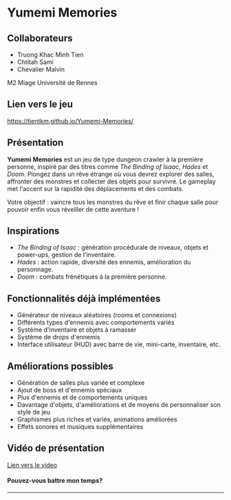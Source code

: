# Yumemi Memories

## Collaborateurs
- Truong Khac Minh Tien
- Chtitah Sami
- Chevalier Malvin

M2 Miage Université de Rennes
## Lien vers le jeu
https://tientkm.github.io/Yumemi-Memories/

## Présentation

**Yumemi Memories** est un jeu de type dungeon crawler à la première personne, inspiré par des titres comme *The Binding of Isaac*, *Hades* et *Doom*. Plongez dans un rêve étrange où vous devrez explorer des salles, affronter des monstres et collecter des objets pour survivre. Le gameplay met l'accent sur la rapidité des déplacements et des combats.

Votre objectif : vaincre tous les monstres du rêve et finir chaque salle pour pouvoir enfin vous réveiller de cette aventure !

## Inspirations

- *The Binding of Isaac* : génération procédurale de niveaux, objets et power-ups, gestion de l'inventaire.
- *Hades* : action rapide, diversité des ennemis, amélioration du personnage.
- *Doom* : combats frénétiques à la première personne.

## Fonctionnalités déjà implémentées

- Générateur de niveaux aléatoires (rooms et connexions)
- Différents types d'ennemis avec comportements variés
- Système d'inventaire et objets à ramasser
- Système de drops d'ennemis
- Interface utilisateur (HUD) avec barre de vie, mini-carte, inventaire, etc.

## Améliorations possibles

- Génération de salles plus variée et complexe
- Ajout de boss et d'ennemis spéciaux
- Plus d'ennemis et de comportements uniques
- Davantage d'objets, d'améliorations et de moyens de personnaliser son style de jeu
- Graphismes plus riches et variés, animations améliorées
- Effets sonores et musiques supplémentaires

## Vidéo de présentation

[Lien vers le video](https://drive.google.com/file/d/1hJPEIH3ezJ8PAA7_-RqMdjbs7Mxckq_C/view?usp=drive_link)
#### Pouvez-vous battre mon temps?
---


